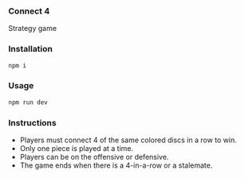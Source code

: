 ### Connect 4
Strategy game

### Installation
```bash
npm i
```

### Usage
```bash
npm run dev
```

### Instructions
* Players must connect 4 of the same colored discs in a row to win.
* Only one piece is played at a time.
* Players can be on the offensive or defensive.
* The game ends when there is a 4-in-a-row or a stalemate.
